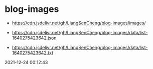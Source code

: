 # blog-images 

* https://cdn.jsdelivr.net/gh/LiangSenCheng/blog-images/images/ 

* https://cdn.jsdelivr.net/gh/LiangSenCheng/blog-images/data/list-1640275423642.json 

* https://cdn.jsdelivr.net/gh/LiangSenCheng/blog-images/data/list-1640275423642.txt 

2021-12-24 00:12:43